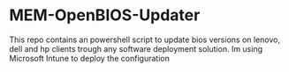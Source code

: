# MEM-OpenBIOS-Updater
This repo contains an powershell script to update bios versions on lenovo, dell and hp clients trough any software deployment solution. Im using Microsoft Intune to deploy the configuration
